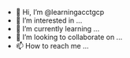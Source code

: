 - 👋 Hi, I’m @learningacctgcp
- 👀 I’m interested in ...
- 🌱 I’m currently learning ...
- 💞️ I’m looking to collaborate on ...
- 📫 How to reach me ...

<!---
learningacctgcp/learningacctgcp is a ✨ special ✨ repository because its `README.md` (this file) appears on your GitHub profile.
You can click the Preview link to take a look at your changes.
--->
